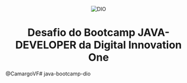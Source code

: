 
<!--Banner session-->
<p align="center">
  <img src="./assets/banner.png" alt="DIO" tittle="Digital Innovation One">
</p>

<!--About session-->
<h1 align="center">Desafio do Bootcamp  JAVA-DEVELOPER da Digital Innovation One</h1>


@CamargoVF# java-bootcamp-dio

